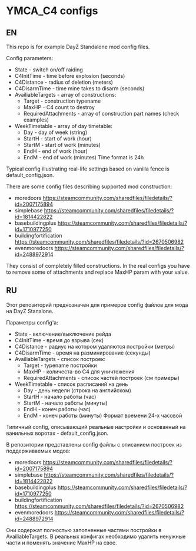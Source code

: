 # YMCA_C4 configs
## EN
This repo is for example DayZ Standalone mod config files.

Config parameters:
* State - switch on/off raiding
* C4InitTime - time before explosion (seconds)
* C4Distance - radius of deletion (meters)
* C4DisarmTime - time mine takes to disarm (seconds)
* AvailiableTargets - array of constructions:
	* Target - construction typename
	* MaxHP - C4 count to destroy
	* RequiredAttachments - array of construction part names (check examples)
* WeekTimetable - array of day timetable:
	* Day - day of week (string)
	* StartH - start of work (hour)
	* StartM - start of work (minutes)
	* EndH  - end of work (hour)
	* EndM - end of work (minutes)
	Time format is 24h

Typical config illustrating real-life settings based on vanilla fence is default_config.json.

There are some config files describing supported mod construction:
* moredoors https://steamcommunity.com/sharedfiles/filedetails/?id=2007175894
* simplebase https://steamcommunity.com/sharedfiles/filedetails/?id=1814422822
* basebuildingplus https://steamcommunity.com/sharedfiles/filedetails/?id=1710977250
* buildingfortification https://steamcommunity.com/sharedfiles/filedetails/?id=2670506982
* evenmoredoors https://steamcommunity.com/sharedfiles/filedetails/?id=2488972914

They consist of completely filled constructions. In the real configs you have to remove some of attachments and replace MaxHP param with your value.


## RU
Этот репозиторий преднозначен для примеров config файлов для мода на DayZ Stanalone.

Параметры config'а:
* State - включение/выключение рейда
* C4InitTime - время до взрыва (сек)
* C4Distance - радиус на котором удаляются постройки (метры)
* C4DisarmTime - время на разминирование (секунды)
* AvailiableTargets - список построек:
	* Target - typename постройки
	* MaxHP - количеста-во C4 для уничтожения
	* RequiredAttachments - список частей построек (см примеры)
* WeekTimetable - список расписаний на день
	* Day - день недели (строка на английском)
	* StartH - начало работы (час)
	* StartM - начало работы (минуты)
	* EndH  - конеч работы (час)
	* EndM - конеч работы (минуты)
	Формат времени 24-х часовой

Типичный config, описывающий реальные настройки и основанный на ванильных воротах - default_config.json.

В репозитории представлены config файлы с описанием построек из поддерживаемых модов:
* moredoors https://steamcommunity.com/sharedfiles/filedetails/?id=2007175894
* simplebase https://steamcommunity.com/sharedfiles/filedetails/?id=1814422822
* basebuildingplus https://steamcommunity.com/sharedfiles/filedetails/?id=1710977250
* buildingfortification https://steamcommunity.com/sharedfiles/filedetails/?id=2670506982
* evenmoredoors https://steamcommunity.com/sharedfiles/filedetails/?id=2488972914

Они содержат полностью заполненные частями постройки в AvailiableTargets. В реальных конфигах необходимо удалить ненужные части и поменять значение MaxHP на свое.


